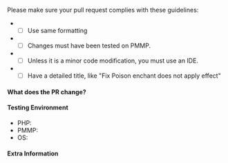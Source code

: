 <!-- Failure to complete the required fields will result in the issue being closed. -->
Please make sure your pull request complies with these guidelines:
- * [ ] Use same formatting
- * [ ] Changes must have been tested on PMMP.
- * [ ] Unless it is a minor code modification, you must use an IDE.
- * [ ] Have a detailed title, like "Fix Poison enchant does not apply effect"

#### **What does the PR change?**
<!-- 
Does your Pull Request:
- resolve a bug? If so, link the issue with the PR and add explain what caused the issue.
- enhance the plugin? If so, explain what this adds, including why it should be added.
-->

#### **Testing Environment**
<!-- PHP and OS version required, pmmp build link required. -->
- PHP: 
- PMMP:
- OS:

#### **Extra Information**
<!-- Anything else we should know? -->
